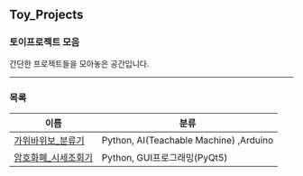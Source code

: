 ## Toy_Projects
### 토이프로젝트 모음 

간단한 프로젝트들을 모아놓은 공간입니다.

<hr>

### 목록

이름|분류
-|-
[가위바위보_분류기]|Python, AI(Teachable Machine) ,Arduino
[암호화폐_시세조회기]| Python, GUI프로그래밍(PyQt5)





[가위바위보_분류기]: https://github.com/GHooN99/Toy_Projects/tree/master/%EA%B0%80%EC%9C%84%EB%B0%94%EC%9C%84%EB%B3%B4_%EB%B6%84%EB%A5%98%EA%B8%B0
[암호화폐_시세조회기]: https://github.com/GHooN99/Toy_Projects/tree/master/%EC%95%94%ED%98%B8%ED%99%94%ED%8F%90_%EC%8B%9C%EC%84%B8%EC%A1%B0%ED%9A%8C%EA%B8%B0

